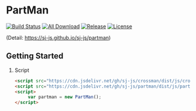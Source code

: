 # PartMan

[![Build Status](https://travis-ci.org/sj-js/partman.svg?branch=master)](https://travis-ci.org/sj-js/partman)
[![All Download](https://img.shields.io/github/downloads/sj-js/partman/total.svg)](https://github.com/sj-js/partman/releases)
[![Release](https://img.shields.io/github/release/sj-js/partman.svg)](https://github.com/sj-js/partman/releases)
[![License](https://img.shields.io/github/license/sj-js/partman.svg)](https://github.com/sj-js/partman/releases)

(Detail: https://sj-js.github.io/sj-js/partman)



## Getting Started

1. Script
    ```html    
    <script src="https://cdn.jsdelivr.net/gh/sj-js/crossman/dist/js/crossman.js"></script>
    <script src="https://cdn.jsdelivr.net/gh/sj-js/partman/dist/js/partman.js"></script>
    <script>
         var partman = new PartMan();
    </script>
    ```  

    
